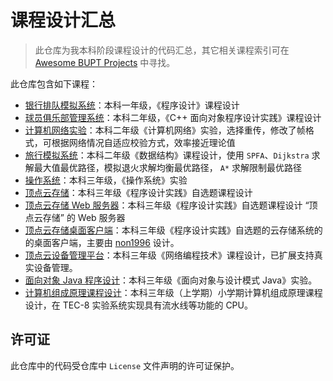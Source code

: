 # 课程设计汇总

> 此仓库为我本科阶段课程设计的代码汇总，其它相关课程索引可在 [Awesome BUPT Projects](https://github.com/Awesome-BUPT/Awesome-BUPT-Projects) 中寻找。

此仓库包含如下课程：
* [银行排队模拟系统](bank/)：本科一年级，《程序设计》课程设计
* [球员俱乐部管理系统](club-management/)：本科二年级，《C++ 面向对象程序设计实践》课程设计
* [计算机网络实验](network/)：本科二年级《计算机网络》实验，选择重传，修改了帧格式，可根据网络情况自适应校验方式，效率接近理论值
* [旅行模拟系统](travel/)：本科二年级《数据结构》课程设计，使用 `SPFA`、`Dijkstra` 求解最大值最优路径，模拟退火求解均衡最优路径， `A*` 求解限制最优路径
* [操作系统](operating-sysetm/)：本科三年级，《操作系统》实验
* [顶点云存储](https://github.com/Forec/zenith-cloud)：本科三年级《程序设计实践》自选题课程设计
* [顶点云存储 Web 服务器](https://github.com/Forec/zenith-cloud)：本科三年级《程序设计实践》自选题课程设计 “顶点云存储” 的 Web 服务器
* [顶点云存储桌面客户端](https://github.com/forec-org/cloud-storage-client)：本科三年级《程序设计实践》自选题的云存储系统的的桌面客户端，主要由 [non1996](https://github.com/non1996) 设计。
* [顶点云设备管理平台](https://github.com/Forec/zenith-monitor)：本科三年级《网络编程技术》课程设计，已扩展支持真实设备管理。
* [面向对象 Java 程序设计](java/)：本科三年级《面向对象与设计模式 Java》实验。
* [计算机组成原理课程设计](computer-organization-design/)：本科三年级（上学期）小学期计算机组成原理课程设计，在 TEC-8 实验系统实现具有流水线等功能的 CPU。

## 许可证
此仓库中的代码受仓库中 `License` 文件声明的许可证保护。